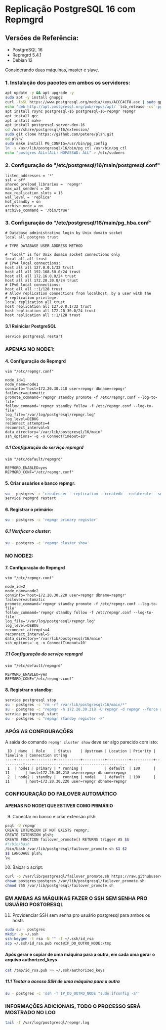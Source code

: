 # Replicação PostgreSQL 16 com Repmgrd

## Versões de Referência:
- PostgreSQL 16
- Repmgrd 5.4.1
- Debian 12

Considerando duas máquinas, master e slave.

### 1. Instalação dos pacotes em ambos os servidores:

```bash
apt update -y && apt upgrade -y
sudo apt -y install gnupg2
curl -fsSL https://www.postgresql.org/media/keys/ACCC4CF8.asc | sudo gpg --dearmor -o /etc/apt/trusted.gpg.d/postgresql.gpg
echo "deb http://apt.postgresql.org/pub/repos/apt/ `lsb_release -cs`-pgdg main" | sudo tee /etc/apt/sources.list.d/pgdg.list
apt install rsync postgresql-16 postgresql-16-repmgr repmgr
apt install gcc
apt install make
apt install postgresql-server-dev-16
cd /usr/share/postgresql/16/extension/
sudo git clone https://github.com/petere/plsh.git
cd plsh/
sudo make install PG_CONFIG=/usr/bin/pg_config
ln -s /usr/lib/postgresql/16/bin/pg_ctl /usr/bin/pg_ctl
echo "postgres ALL=(ALL) NOPASSWD: ALL" > /etc/sudoers
```

### 2. Configuração do "/etc/postgresql/16/main/postgresql.conf"

```plaintext
listen_addresses = '*'
ssl = off
shared_preload_libraries = 'repmgr'
max_wal_senders = 20
max_replication_slots = 15
wal_level = 'replica'
hot_standby = on
archive_mode = on
archive_command = '/bin/true'
```

### 3. Configuração do "/etc/postgresql/16/main/pg_hba.conf"

```plaintext
# Database administrative login by Unix domain socket
local all postgres trust

# TYPE DATABASE USER ADDRESS METHOD

# "local" is for Unix domain socket connections only
local all all trust
# IPv4 local connections:
host all all 127.0.0.1/32 trust
host all all 192.168.50.0/24 trust
host all all 172.16.0.0/24 trust
host all all 172.20.30.0/24 trust
# IPv6 local connections:
host all all ::1/128 trust
# Allow replication connections from localhost, by a user with the
# replication privilege.
local replication all trust
host replication all 127.0.0.1/32 trust
host replication all 172.20.30.0/24 trust
host replication all ::1/128 trust
```

#### 3.1 Reiniciar PostgreSQL

```bash
service postgresql restart
```

### APENAS NO NODE1:

#### 4. Configuração do Repmgrd

```plaintext
vim "/etc/repmgr.conf"

node_id=1
node_name=node1
conninfo='host=172.20.30.218 user=repmgr dbname=repmgr'
failover=automatic
promote_command='repmgr standby promote -f /etc/repmgr.conf --log-to-file'
follow_command='repmgr standby follow -f /etc/repmgr.conf --log-to-file'
log_file='/var/log/postgresql/repmgr.log'
log_level=DEBUG
reconnect_attempts=4
reconnect_interval=5
data_directory='/var/lib/postgresql/16/main'
ssh_options='-q -o ConnectTimeout=10'
```

##### 4.1 Configuração do serviço repmgrd

```plaintext
vim "/etc/default/repmgrd"

REPMGRD_ENABLED=yes
REPMGRD_CONF="/etc/repmgr.conf"
```

#### 5. Criar usuários e banco repmgr:

```bash
su - postgres -c 'createuser --replication --createdb --createrole --superuser repmgr && createdb repmgr -O repmgr'
service repmgrd restart
```

#### 6. Registrar o primário:

```bash
su - postgres -c 'repmgr primary register'
```

##### 6.1 Verificar o cluster:

```bash
su - postgres -c 'repmgr cluster show'
```

### NO NODE2:

#### 7. Configuração do Repmgrd

```plaintext
vim "/etc/repmgr.conf"

node_id=2
node_name=node2
conninfo='host=172.20.30.220 user=repmgr dbname=repmgr'
failover=automatic
promote_command='repmgr standby promote -f /etc/repmgr.conf --log-to-file'
follow_command='repmgr standby follow -f /etc/repmgr.conf --log-to-file'
log_file='/var/log/postgresql/repmgr.log'
log_level=DEBUG
reconnect_attempts=4
reconnect_interval=5
data_directory='/var/lib/postgresql/16/main'
ssh_options='-q -o ConnectTimeout=10'
```

##### 7.1 Configuração do serviço repmgrd

```plaintext
vim "/etc/default/repmgrd"

REPMGRD_ENABLED=yes
REPMGRD_CONF="/etc/repmgr.conf"
```

#### 8. Registrar o standby:

```bash
service postgresql stop
su - postgres -c "rm -rf /var/lib/postgresql/16/main/*"
su - postgres -c "repmgr -h 172.20.30.218 -U repmgr -d repmgr --force standby clone"
service postgresql start
su - postgres -c "repmgr standby register -F"
```

### APÓS AS CONFIGURAÇÕES

A saída do comando `repmgr cluster show` deve ser algo parecido com isto:

```plaintext
 ID | Name  | Role    | Status    | Upstream | Location | Priority | Timeline | Connection string
----+-------+---------+-----------+----------+----------+----------+----------+----------------------------------------------
 1  | node1 | primary | * running |          | default  | 100      | 11       | host=172.20.30.218 user=repmgr dbname=repmgr
 2  | node2 | standby |   running | node1    | default  | 100      | 11       | host=172.20.30.220 user=repmgr dbname=repmgr
```

### CONFIGURAÇÃO DO FAILOVER AUTOMÁTICO

#### APENAS NO NODE1 QUE ESTIVER COMO PRIMÁRIO

9. Conectar no banco e criar extensão plsh

```bash
psql -U repmgr
CREATE EXTENSION IF NOT EXISTS repmgr;
CREATE EXTENSION plsh;
CREATE FUNCTION failover_promote() RETURNS trigger AS $$
#!/bin/bash
/bin/bash /var/lib/postgresql/failover_promote.sh $1 $2
$$ LANGUAGE plsh;
\q
```

10. Baixar o script:

```bash
curl -o /var/lib/postgresql/failover_promote.sh https://raw.githubusercontent.com/rafaeldomingos/pgsql_failover_repmgrd/main/failover_promote.sh
chown postgres:postgres /var/lib/postgresql/failover_promote.sh
chmod 755 /var/lib/postgresql/failover_promote.sh
```

### EM AMBAS AS MÁQUINAS FAZER O SSH SEM SENHA PRO USUÁRIO POSTGRESQL

11. Providenciar SSH sem senha pro usuário postgresql para ambos os hosts

```bash
sudo su - postgres
mkdir -p ~/.ssh
ssh-keygen -t rsa -N "" -f ~/.ssh/id_rsa
scp ~/.ssh/id_rsa.pub root@IP_DO_OUTRO_NODE:/tmp
```

#### Após gerar e copiar de uma máquina para a outra, em cada uma gerar o arquivo authorized_keys

```bash
cat /tmp/id_rsa.pub >> ~/.ssh/authorized_keys
```

##### 11.1 Testar o acesso SSH de uma máquina para a outra

```bash
su - postgres -c 'ssh -T IP_DO_OUTRO_NODE "sudo ifconfig -a"'
```

### INFORMAÇÕES ADICIONAIS, TODO O PROCESSO SERÁ MOSTRADO NO LOG

```bash
tail -f /var/log/postgresql/repmgr.log
```
